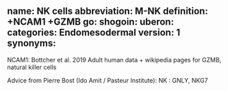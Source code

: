 name: NK cells
abbreviation: M-NK
definition: +NCAM1 +GZMB
go:
shogoin: 
uberon:
categories: Endomesodermal
version: 1
synonyms:
---

NCAM1: Bottcher et al. 2019
Adult human data + wikipedia pages for GZMB, natural killer cells

Advice from Pierre Bost (Ido Amit / Pasteur Institute):
NK : GNLY, NKG7